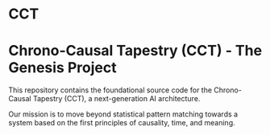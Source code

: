 # CCT
# Chrono-Causal Tapestry (CCT) - The Genesis Project

This repository contains the foundational source code for the Chrono-Causal Tapestry (CCT), a next-generation AI architecture.

Our mission is to move beyond statistical pattern matching towards a system based on the first principles of causality, time, and meaning.
